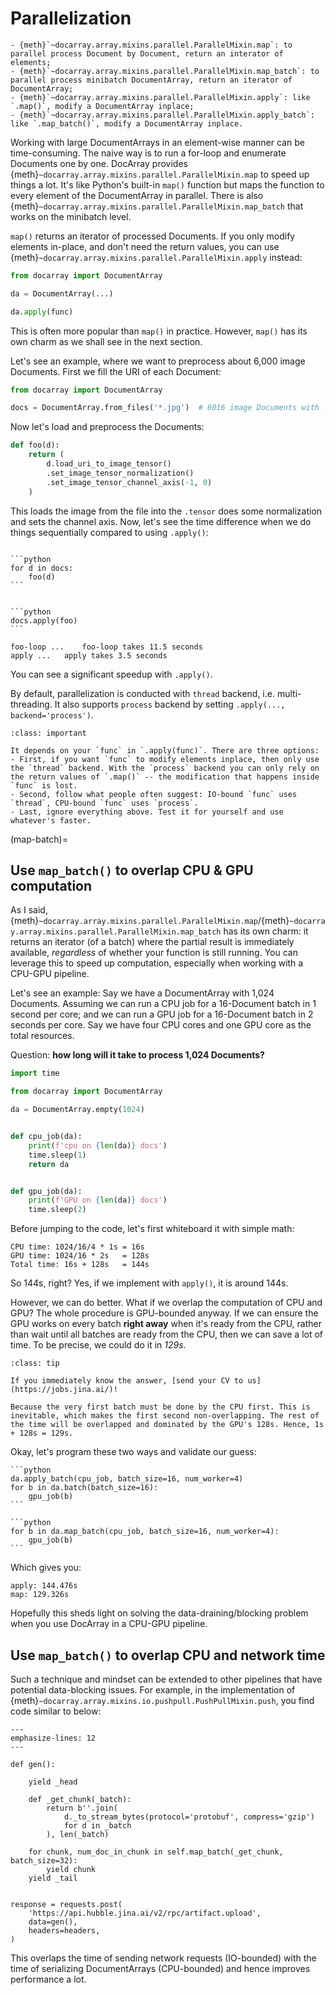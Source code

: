 # Parallelization

```{seealso}
- {meth}`~docarray.array.mixins.parallel.ParallelMixin.map`: to parallel process Document by Document, return an interator of elements;
- {meth}`~docarray.array.mixins.parallel.ParallelMixin.map_batch`: to parallel process minibatch DocumentArray, return an iterator of DocumentArray;
- {meth}`~docarray.array.mixins.parallel.ParallelMixin.apply`: like `.map()`, modify a DocumentArray inplace;
- {meth}`~docarray.array.mixins.parallel.ParallelMixin.apply_batch`: like `.map_batch()`, modify a DocumentArray inplace.
```

Working with large DocumentArrays in an element-wise manner can be time-consuming. The naive way is to run a for-loop and enumerate Documents one by one. DocArray provides {meth}`~docarray.array.mixins.parallel.ParallelMixin.map` to speed up things a lot. It's like Python's
built-in `map()` function but maps the function to every element of the DocumentArray in parallel. There is also {meth}`~docarray.array.mixins.parallel.ParallelMixin.map_batch` that works on the minibatch level.

`map()` returns an iterator of processed Documents. If you only modify elements in-place, and don't need the return values, you can use {meth}`~docarray.array.mixins.parallel.ParallelMixin.apply` instead:

```python
from docarray import DocumentArray

da = DocumentArray(...)

da.apply(func)
```

This is often more popular than `map()` in practice. However, `map()` has its own charm as we shall see in the next section.


Let's see an example, where we want to preprocess about 6,000 image Documents. First we fill the URI of each Document:

```python
from docarray import DocumentArray

docs = DocumentArray.from_files('*.jpg')  # 6016 image Documents with .uri set
```

Now let's load and preprocess the Documents:

```python
def foo(d):
    return (
        d.load_uri_to_image_tensor()
        .set_image_tensor_normalization()
        .set_image_tensor_channel_axis(-1, 0)
    )
```

This loads the image from the file into the `.tensor` does some normalization and sets the channel axis. Now, let's see the time difference when we do things sequentially compared to using `.apply()`:

````{tab} For-loop

```python
for d in docs:
    foo(d)
```
````

````{tab} Apply in parallel

```python
docs.apply(foo)
```
````

```text
foo-loop ...	foo-loop takes 11.5 seconds
apply ...	apply takes 3.5 seconds
```

You can see a significant speedup with `.apply()`.

By default, parallelization is conducted with `thread` backend, i.e. multi-threading. It also supports `process` backend by setting `.apply(..., backend='process')`.

```{admonition} When to choose process or thread backend?
:class: important

It depends on your `func` in `.apply(func)`. There are three options:
- First, if you want `func` to modify elements inplace, then only use the `thread` backend. With the `process` backend you can only rely on the return values of `.map()` -- the modification that happens inside `func` is lost.
- Second, follow what people often suggest: IO-bound `func` uses `thread`, CPU-bound `func` uses `process`.
- Last, ignore everything above. Test it for yourself and use whatever's faster. 
```

(map-batch)=
## Use `map_batch()` to overlap CPU & GPU computation

As I said, {meth}`~docarray.array.mixins.parallel.ParallelMixin.map`/{meth}`~docarray.array.mixins.parallel.ParallelMixin.map_batch` has its own charm: it returns an iterator (of a batch) where the partial result is immediately available, *regardless* of whether your function is still running. You can leverage this to speed up computation, especially when working with a CPU-GPU pipeline.

Let's see an example: Say we have a DocumentArray with 1,024 Documents. Assuming we can run a CPU job for a 16-Document batch in 1 second per core; and we can run a GPU job for a 16-Document batch in 2 seconds per core. Say we have four CPU cores and one GPU core as the total resources. 

Question: **how long will it take to process 1,024 Documents?**


```python
import time

from docarray import DocumentArray

da = DocumentArray.empty(1024)


def cpu_job(da):
    print(f'cpu on {len(da)} docs')
    time.sleep(1)
    return da


def gpu_job(da):
    print(f'GPU on {len(da)} docs')
    time.sleep(2)
```


Before jumping to the code, let's first whiteboard it with simple math:

```text
CPU time: 1024/16/4 * 1s = 16s
GPU time: 1024/16 * 2s   = 128s
Total time: 16s + 128s   = 144s   
```

So 144s, right? Yes, if we implement with `apply()`, it is around 144s.

However, we can do better. What if we overlap the computation of CPU and GPU? The whole procedure is GPU-bounded anyway. If we can ensure the GPU works on every batch **right away** when it's ready from the CPU, rather than wait until all batches are ready from the CPU, then we can save a lot of time. To be precise, we could do it in _129s_.

```{admonition} Why 129s? Why not 128s?
:class: tip

If you immediately know the answer, [send your CV to us](https://jobs.jina.ai/)!

Because the very first batch must be done by the CPU first. This is inevitable, which makes the first second non-overlapping. The rest of the time will be overlapped and dominated by the GPU's 128s. Hence, 1s + 128s = 129s.
```

Okay, let's program these two ways and validate our guess:

````{tab} apply in 144s
```python
da.apply_batch(cpu_job, batch_size=16, num_worker=4)
for b in da.batch(batch_size=16):
    gpu_job(b)
```
````

````{tab} map in 129s
```python
for b in da.map_batch(cpu_job, batch_size=16, num_worker=4):
    gpu_job(b)
```
````

Which gives you:

```text
apply: 144.476s
map: 129.326s
```

Hopefully this sheds light on solving the data-draining/blocking problem when you use DocArray in a CPU-GPU pipeline. 

## Use `map_batch()` to overlap CPU and network time

Such a technique and mindset can be extended to other pipelines that have potential data-blocking issues. For example, in the implementation of {meth}`~docarray.array.mixins.io.pushpull.PushPullMixin.push`, you find code similar to below:

```{code-block} python
---
emphasize-lines: 12
---

def gen():
    
    yield _head
    
    def _get_chunk(_batch):
        return b''.join(
            d._to_stream_bytes(protocol='protobuf', compress='gzip')
            for d in _batch
        ), len(_batch)

    for chunk, num_doc_in_chunk in self.map_batch(_get_chunk, batch_size=32):
        yield chunk
    yield _tail


response = requests.post(
    'https://api.hubble.jina.ai/v2/rpc/artifact.upload',
    data=gen(),
    headers=headers,
)
```

This overlaps the time of sending network requests (IO-bounded) with the time of serializing DocumentArrays (CPU-bounded) and hence improves performance a lot. 
